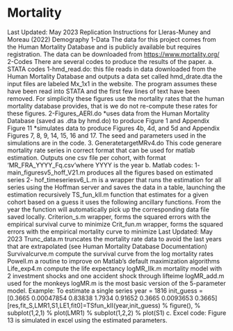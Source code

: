 # Mortality

Last Updated: May 2023
Replication Instructions for Lleras-Muney
and Moreau (2022) Demography
1-Data
The data for this project comes from the Human Mortality Database and is publicly available but
requires registration. The data can be downloaded from https://www.mortality.org/
2-Codes
There are several codes to produce the results of the paper.
a. STATA codes
1-hmd_read.do: this file reads in data downloaded from the Human Mortality Database and
outputs a data set called hmd_drate.dta
the input files are labeled Mx_1x1 in the website. The program assumes these have been read into
STATA and the first few lines of text have been removed.
For simplicity these figures use the mortality rates that the human mortality database provides, that
is we do not re-compute these rates for these figures.
2-Figures_AERI.do
*uses data from the Human Mortality Database (saved as .dta by hmd.do) to produce Figure 1 and
Appendix Figure 11
*simulates data to produce Figures 4b, 4d, and 5d and Appendix Figures 7, 8, 9, 14, 15, 16 and 17.
The seed and parameters used in the simulations are in the code.
3. GeneratetargetMRv4.do
This code generare mortality rate series in correct format that can be used for matlab
estimation. Outputs one csv file per cohort, with format ‘MR_FRA_YYYY_Fq.csv’where YYYY is the
year
b. Matlab codes:
1- main_figuresv5_hoff_V21.m produces all the figures based on estimated series
2- hof_timeseriesv6_L.m is a wrapper that runs the estimation for all series using the
Hoffman server and saves the data in a table, launching the estimation recursively
TS_fun_kII.m function that estimates for a given cohort based on a guess it
uses the following ancillary functions. From the year the function will automatically pick up the
corresponding data file saved locally.
Criterion_s.m wrapper, forms the squared errors with the empirical survival
curve to minimize
Crit_fun.m wrapper, forms the squared errors with the empirical mortality curve to
minimize
Last Updated: May 2023
Trunc_data.m truncates the mortality rate data to avoid the last years that are
extrapolated (see Human Mortality Database Documentation)
Survivalcurve.m compute the survival curve from the log mortality rates
Powell.m a routine to improve on Matlab’s default maximization
algorithms
Life_exp4.m compute the life expectancy
logMR_IIk.m mortality model with 2 investment shocks and one accident
shock through lifteime
logMR_add.m used for the monkeys
logMR.m is the most basic version of the 5-parameter model.
Example: To estimate a single series
year = 1816
init_guess = [0.3665 0.00047854 0.83838 1.7934 0.91652 0.3665 0.0093653 0.3665]
[res,fit_S,LMR1,S1,LE1,fit0]=TSfun_kII(year,init_guess)
% figure(),
% subplot(1,2,1)
% plot(LMR1)
% subplot(1,2,2)
% plot(S1)
c. Excel code: Figure 13 is simulated in excel using the estimated parameters.
